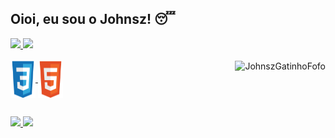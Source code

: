 ## Oioi, eu sou o Johnsz! 😴
 <div>
  <a href="https://github.com/7Johnsz">
  <img height="132em" src="https://github-readme-stats.vercel.app/api?username=7Johnsz&show_icons=true&theme=dark&include_all_commits=true&count_private=true"/>
  <img height="132em" src="https://github-readme-stats.vercel.app/api/top-langs/?username=7Johnsz&layout=compact&langs_count=7&theme=dark"/>
</div>
<div style="display: inline_block"><br>
  <img align="center" alt="JohnszCSS3" height="60" width="40" src="https://raw.githubusercontent.com/devicons/devicon/master/icons/css3/css3-original.svg">
  <img align="center" alt="JohnszHTML" height="60" width="40" src="https://raw.githubusercontent.com/devicons/devicon/master/icons/html5/html5-original.svg">
  <img align="right" alt="JohnszGatinhoFofo" height="100" src="https://media.discordapp.net/attachments/657332439101997108/875153431051010048/giphy.gif?width=355&height=266">
</div>
 
 ##
 
<div>
  <img height="20em" src="https://img.shields.io/badge/NVIDIA-GTX550TI-76B900?style=for-the-badge&logo=nvidia&logoColor=white"/>
  <img height="20em" src="https://img.shields.io/badge/Intel-Core_i7_2th-0071C5?style=for-the-badge&logo=intel&logoColor=white"/>
</div> 
